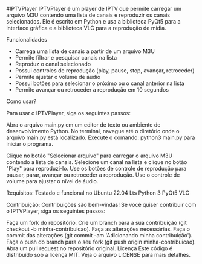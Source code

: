 #IPTVPlayer
IPTVPlayer é um player de IPTV que permite carregar um arquivo M3U contendo uma lista de canais e reproduzir os canais selecionados. Ele é escrito em Python e usa a biblioteca PyQt5 para a interface gráfica e a biblioteca VLC para a reprodução de mídia.

Funcionalidades
- Carrega uma lista de canais a partir de um arquivo M3U
- Permite filtrar e pesquisar canais na lista
- Reproduz o canal selecionado
- Possui controles de reprodução (play, pause, stop, avançar, retroceder)
- Permite ajustar o volume de áudio
- Possui botões para selecionar o próximo ou o canal anterior na lista
- Permite avançar ou retroceder a reprodução em 10 segundos

Como usar?

Para usar o IPTVPlayer, siga os seguintes passos:

Abra o arquivo main.py em um editor de texto ou ambiente de desenvolvimento Python.
No terminal, navegue até o diretório onde o arquivo main.py está localizado.
Execute o comando:
python3 main.py 
para iniciar o programa.

Clique no botão "Selecionar arquivo" para carregar o arquivo M3U contendo a lista de canais.
Selecione um canal na lista e clique no botão "Play" para reproduzi-lo.
Use os botões de controle de reprodução para pausar, parar, avançar ou retroceder a reprodução.
Use o controle de volume para ajustar o nível de áudio.

Requisitos:
Testado e funcional no Ubuntu 22.04 Lts
Python 3
PyQt5
VLC

Contribuição:
Contribuições são bem-vindas! Se você quiser contribuir com o IPTVPlayer, siga os seguintes passos:

Faça um fork do repositório.
Crie um branch para a sua contribuição (git checkout -b minha-contribuicao).
Faça as alterações necessárias.
Faça o commit das alterações (git commit -am 'Adicionando minha contribuição').
Faça o push do branch para o seu fork (git push origin minha-contribuicao).
Abra um pull request no repositório original.
Licença
Este código é distribuído sob a licença MIT. Veja o arquivo LICENSE para mais detalhes.
